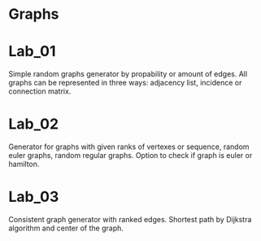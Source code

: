 # Graphs

# Lab_01

Simple random graphs generator by propability or amount of edges. All graphs can be represented in three ways: adjacency list, incidence or connection matrix.

# Lab_02

Generator for graphs with given ranks of vertexes or sequence, random euler graphs, random regular graphs. Option to check if graph is euler or hamilton.

# Lab_03

Consistent graph generator with ranked edges. Shortest path by Dijkstra algorithm and center of the graph.
